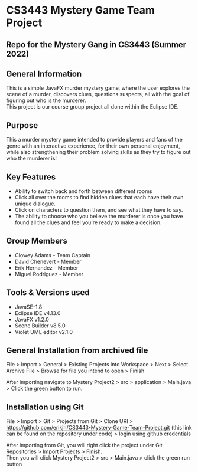 # CS3443 Mystery Game Team Project
## Repo for the Mystery Gang in CS3443 (Summer 2022)

## General Information
This is a simple JavaFX murder mystery game, where the user explores the scene of a murder, discovers clues, questions suspects, all with the goal of figuring out who is the murderer. <br /> 
This project is our course group project all done within the Eclipse IDE.

## Purpose 
This a murder mystery game intended to provide players and fans of the genre with an interactive experience, for their own personal enjoyment, <br />
while also strengthening their problem solving skills as they try to figure out who the murderer is!

## Key Features
* Ability to switch back and forth between different rooms <br />
* Click all over the rooms to find hidden clues that each have their own unique dialogue. <br />
* Click on characters to question them, and see what they have to say. <br />
* The ability to choose who you believe the murderer is once you have found all the clues and feel you're ready to make a decision. <br />

## Group Members
* Clowey Adams - Team Captain <br />
* David Chenevert - Member <br />
* Erik Hernandez - Member <br />
* Miguel Rodriguez - Member <br />

## Tools & Versions used
* JavaSE-1.8
* Eclipse IDE v4.13.0
* JavaFX v1.2.0
* Scene Builder v8.5.0
* Violet UML editor v2.1.0

##  General Installation from archived file
File > Import > General > Existing Projects into Workspace > Next > Select Archive File > Browse for file you intend to open > Finish

After importing navigate to Mystery Project2 > src > application > Main.java > Click the green button to run.

## Installation using Git
File > Import > Git > Projects from Git > Clone URI > https://github.com/erikjh/CS3443-Mystery-Game-Team-Project.git (this link can be found on the repository under code) > login using github credentials

After importing from Git, you will right click the project under Git Repositories > Import Projects > Finish. <br />
Then you will click Mystery Project2 > src > Main.java > click the green run button

